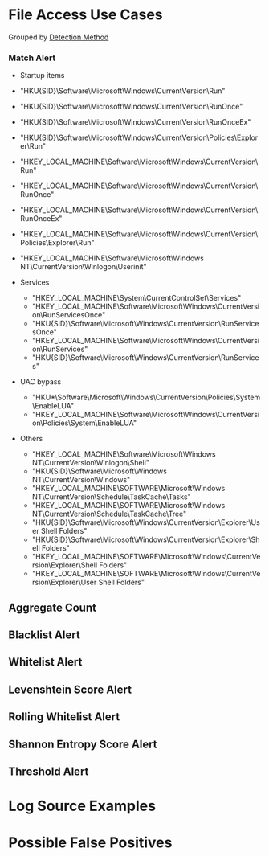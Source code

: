 # File Access Use Cases

Grouped by [Detection Method](/Detection-Methods.md)


### Match Alert
- Startup items
- "HKU\{SID}\Software\Microsoft\Windows\CurrentVersion\Run"
- "HKU\{SID}\Software\Microsoft\Windows\CurrentVersion\RunOnce"
- "HKU\{SID}\Software\Microsoft\Windows\CurrentVersion\RunOnceEx"
- "HKU\{SID}\Software\Microsoft\Windows\CurrentVersion\Policies\Explorer\Run"
- "HKEY_LOCAL_MACHINE\Software\Microsoft\Windows\CurrentVersion\Run"
- "HKEY_LOCAL_MACHINE\Software\Microsoft\Windows\CurrentVersion\RunOnce"
- "HKEY_LOCAL_MACHINE\Software\Microsoft\Windows\CurrentVersion\RunOnceEx"
- "HKEY_LOCAL_MACHINE\Software\Microsoft\Windows\CurrentVersion\Policies\Explorer\Run"
- "HKEY_LOCAL_MACHINE\Software\Microsoft\Windows NT\CurrentVersion\Winlogon\Userinit"

- Services
  - "HKEY_LOCAL_MACHINE\System\CurrentControlSet\Services"
  - "HKEY_LOCAL_MACHINE\Software\Microsoft\Windows\CurrentVersion\RunServicesOnce"
  - "HKU\{SID}\Software\Microsoft\Windows\CurrentVersion\RunServicesOnce"
  - "HKEY_LOCAL_MACHINE\Software\Microsoft\Windows\CurrentVersion\RunServices"
  - "HKU\{SID}\Software\Microsoft\Windows\CurrentVersion\RunServices"

- UAC bypass
  - "HKU\*\Software\Microsoft\Windows\CurrentVersion\Policies\System\EnableLUA"
  - "HKEY_LOCAL_MACHINE\Software\Microsoft\Windows\CurrentVersion\Policies\System\EnableLUA"

- Others
  - "HKEY_LOCAL_MACHINE\Software\Microsoft\Windows NT\CurrentVersion\Winlogon\Shell"
  - "HKU\{SID}\Software\Microsoft\Windows NT\CurrentVersion\Windows"
  - "HKEY_LOCAL_MACHINE\SOFTWARE\Microsoft\Windows NT\CurrentVersion\Schedule\TaskCache\Tasks\"
  - "HKEY_LOCAL_MACHINE\SOFTWARE\Microsoft\Windows NT\CurrentVersion\Schedule\TaskCache\Tree\"
  - "HKU\{SID}\Software\Microsoft\Windows\CurrentVersion\Explorer\User Shell Folders"
  - "HKU\{SID}\Software\Microsoft\Windows\CurrentVersion\Explorer\Shell Folders"
  - "HKEY_LOCAL_MACHINE\SOFTWARE\Microsoft\Windows\CurrentVersion\Explorer\Shell Folders"
  - "HKEY_LOCAL_MACHINE\SOFTWARE\Microsoft\Windows\CurrentVersion\Explorer\User Shell Folders"


## Aggregate Count


## Blacklist Alert



## Whitelist Alert


## Levenshtein Score Alert


## Rolling Whitelist Alert


## Shannon Entropy Score Alert


## Threshold Alert


# Log Source Examples
 

# Possible False Positives
